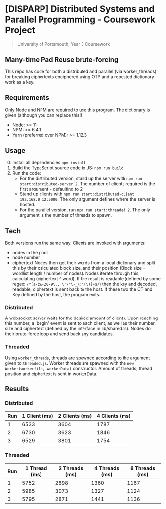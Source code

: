 # [DISPARP] Distributed Systems and Parallel Programming - Coursework Project
> University of Portsmouth, Year 3 Coursework

## Many-time Pad Reuse brute-forcing
This repo has code for both a distributed and parallel (via worker_threads) for breaking ciphertexts enciphered using OTP and a repeated dictionary work as a key.

## Requirements
Only Node and NPM are required to use this program. The dictionary is given (although you can replace this!)
* Node: >= 11
* NPM: >= 6.4.1
* Yarn (preferred over NPM): >= 1.12.3

## Usage
0. Install all dependencies `npm install`
1. Build the TypeScript source code to JS: `npm run build`
2. Run the code:
	* For the distributed version, stand up the server with `npm run start:distributed-server 2`. The number of clients required is the first argument - defaulting to 2.
	* Stand up clients with `npm run start:distributed-client 192.168.0.12:5000`. The only argument defines where the server is hosted.
	* For the parallel version, run `npm run start:threaded 2`. The only argument is the number of threads to spawn.

## Tech
Both versions run the same way. Clients are invoked with arguments:
* nodes in the pool
* node number
* ciphertext
Nodes then get their words from a local dictionary and split this by their calculated block size, and their position (Block size = wordlist length / number of nodes).
Nodes iterate through this, calculating (ciphertext ^ word). If the result is readable (defined by some regex: `/^[a-zA-Z0-9\., \'\"\-_\:\(\)]+$/`) then the key and decoded, readable, ciphertext is sent back to the host. If these two the CT and Key defined by the host, the program exits.

### Distributed
A websocket server waits for the desired amount of clients. Upon reaching this number, a 'begin' event is sent to each client, as well as their number, size and ciphertext (defined by the interface in lib/shared.ts). Nodes do their brute-force loop and send back any candidates.

### Threaded
Using `worker_threads`, threads are spawned according to the argument given to `threaded.js`. Worker threads are spawned with the `new Worker(workerfile, workerData)` constructor. Amount of threads, thread position and ciphertext is sent in workerData.

## Results

### Distributed
| Run | 1 Client (ms) | 2 Clients (ms) | 4 Clients (ms) |
|-----|---------------|----------------|----------------|
|  1  |      6533     |      3604      |      1787      |
|  2  |      6730     |      3623      |      1846      |
|  3  |      6529     |      3801      |      1754      |

### Threaded
| Run | 1 Thread (ms) | 2 Threads (ms) | 4 Threads (ms) | 8 Threads (ms) |
|-----|---------------|----------------|----------------|----------------|
|  1  |      5752     |      2898      |      1360      |      1167      |
|  2  |      5985     |      3073      |      1327      |      1124      |
|  3  |      5795     |      2871      |      1441      |      1136      |
